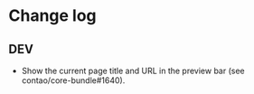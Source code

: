 # Change log

## DEV

 * Show the current page title and URL in the preview bar (see contao/core-bundle#1640).
